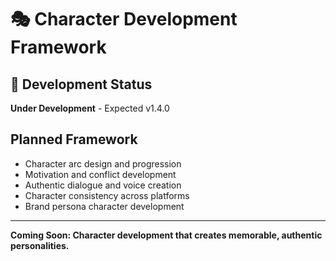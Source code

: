 # 🎭 Character Development Framework

## 🚧 Development Status
**Under Development** - Expected v1.4.0

## Planned Framework
- Character arc design and progression
- Motivation and conflict development
- Authentic dialogue and voice creation
- Character consistency across platforms
- Brand persona character development

---
**Coming Soon: Character development that creates memorable, authentic personalities.**
